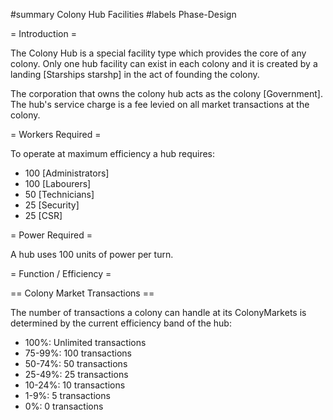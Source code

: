 #summary Colony Hub Facilities
#labels Phase-Design

= Introduction =

The Colony Hub is a special facility type which provides the core of any colony.  Only one hub facility can exist in each colony and it is created by a landing [Starships starshp] in the act of founding the colony.  

The corporation that owns the colony hub acts as the colony [Government].  The hub's service charge is a fee levied on all market transactions at the colony.

= Workers Required =

To operate at maximum efficiency a hub requires:
  * 100 [Administrators]
  * 100 [Labourers]
  * 50 [Technicians]
  * 25 [Security]
  * 25 [CSR]

= Power Required =

A hub uses 100 units of power per turn.

= Function / Efficiency =

== Colony Market Transactions ==

The number of transactions a colony can handle at its ColonyMarkets is determined by the current efficiency band of the hub:
  * 100%: Unlimited transactions
  * 75-99%: 100 transactions
  * 50-74%: 50 transactions
  * 25-49%: 25 transactions
  * 10-24%: 10 transactions
  * 1-9%: 5 transactions
  * 0%: 0 transactions
 
 
 
 
 
 
 
 